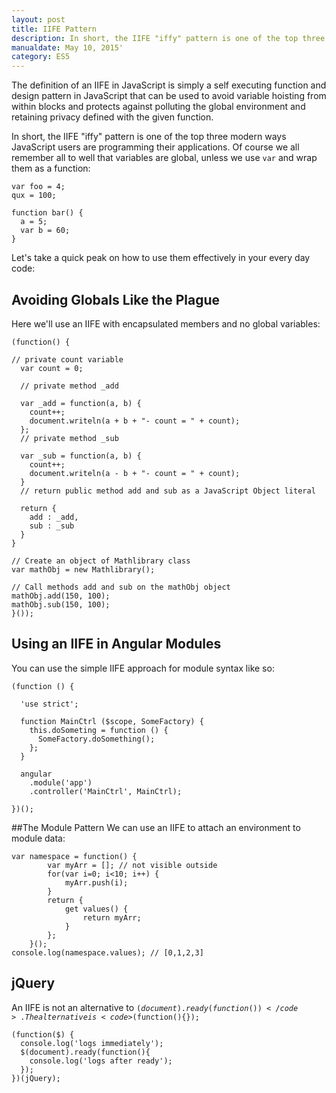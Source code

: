 ```yaml
---
layout: post
title: IIFE Pattern
description: In short, the IIFE "iffy" pattern is one of the top three modern ways JavaScript users are programming their applications.
manualdate: May 10, 2015'
category: ES5
---
```


The definition of an IIFE in JavaScript is simply a self executing function and design pattern in JavaScript that can be used to avoid variable hoisting from within blocks and protects against polluting the global environment and retaining privacy defined with the given function.

In short, the IIFE "iffy" pattern is one of the top three modern ways JavaScript users are programming their applications. 
Of course we all remember all to well that variables are global, unless we use <code>var</code> and wrap them as a function:

<pre><code class="language-javascript">var foo = 4;
qux = 100;

function bar() {
  a = 5;
  var b = 60;
}
</code></pre>

Let's take a quick peak on how to use them effectively in your every day code:

## Avoiding Globals Like the Plague
Here we'll use an IIFE with encapsulated members and no global variables:

<pre><code class="language-javascript">(function() {                                                                                      

// private count variable
  var count = 0;
  
  // private method _add
  
  var _add = function(a, b) {
    count++;
    document.writeln(a + b + "- count = " + count);
  };                                                                                                                                                                                                  
  // private method _sub
  
  var _sub = function(a, b) {
    count++;
    document.writeln(a - b + "- count = " + count);
  }                                                                                                                                                                                                   
  // return public method add and sub as a JavaScript Object literal
  
  return {
    add : _add,
    sub : _sub
  }                                                                                               
}

// Create an object of Mathlibrary class
var mathObj = new Mathlibrary();

// Call methods add and sub on the mathObj object
mathObj.add(150, 100);
mathObj.sub(150, 100);
}());  
</code></pre> 
 
## Using an IIFE in Angular Modules
You can use the simple IIFE approach for module syntax like so:

<pre><code class="language-javascript">(function () {

  'use strict';

  function MainCtrl ($scope, SomeFactory) {
    this.doSometing = function () {
      SomeFactory.doSomething();
    };
  }

  angular
    .module('app')
    .controller('MainCtrl', MainCtrl);

})();
</code></pre>

##The Module Pattern
We can use an IIFE to attach an environment to module data:

<pre><code class="language-javascript">var namespace = function() {
        var myArr = []; // not visible outside
        for(var i=0; i<10; i++) {
            myArr.push(i);
        }
        return {
            get values() {
                return myArr;
            }
        };
    }();
console.log(namespace.values); // [0,1,2,3]
</code></pre>

## jQuery
An IIFE is not an alternative to <code>$(document).ready(function(){})</code>. The alternative is <code>$(function(){});</code>

<pre><code class="language-javascript">(function($) {
  console.log('logs immediately');
  $(document).ready(function(){
    console.log('logs after ready');
  });
})(jQuery);
</code></pre>
